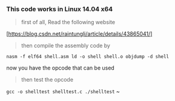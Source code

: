 ### This code works in Linux 14.04 x64
> first of all, Read the following website

[https://blog.csdn.net/raintungli/article/details/43865041/]

> then compile the assembly code by

` nasm -f elf64 shell.asm
  ld -o shell shell.o
  objdump -d shell
`

 now you have the opcode that can be used

> then test the opcode

` gcc -o shelltest shelltest.c
 ./shelltest
`
~     
